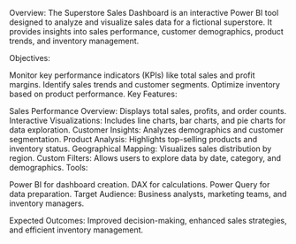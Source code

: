 Overview: The Superstore Sales Dashboard is an interactive Power BI tool designed to analyze and visualize sales data for a fictional superstore. It provides insights into sales performance, customer demographics, product trends, and inventory management.

Objectives:

Monitor key performance indicators (KPIs) like total sales and profit margins.
Identify sales trends and customer segments.
Optimize inventory based on product performance.
Key Features:

Sales Performance Overview: Displays total sales, profits, and order counts.
Interactive Visualizations: Includes line charts, bar charts, and pie charts for data exploration.
Customer Insights: Analyzes demographics and customer segmentation.
Product Analysis: Highlights top-selling products and inventory status.
Geographical Mapping: Visualizes sales distribution by region.
Custom Filters: Allows users to explore data by date, category, and demographics.
Tools:

Power BI for dashboard creation.
DAX for calculations.
Power Query for data preparation.
Target Audience: Business analysts, marketing teams, and inventory managers.

Expected Outcomes: Improved decision-making, enhanced sales strategies, and efficient inventory management.






